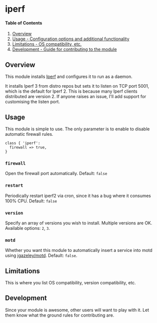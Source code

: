 # iperf

#### Table of Contents

1. [Overview](#overview)
2. [Usage - Configuration options and additional functionality](#usage)
3. [Limitations - OS compatibility, etc.](#limitations)
4. [Development - Guide for contributing to the module](#development)

## Overview

This module installs [Iperf](https://iperf.fr/) and configures it to run as a daemon.

It installs Iperf 3 from distro repos but sets it to listen on TCP port 5001, which is
the default for Iperf 2. This is because many Iperf clients distributed are version 2.
If anyone raises an issue, I'll add support for customising the listen port.

## Usage

This module is simple to use. The only parameter is to enable to disable automatic
firewall rules.

```puppet
class { 'iperf':
  firewall => true,
}
```

### `firewall`
Open the firewall port automatically. Default: `false`

### `restart`
Periodically restart iperf2 via cron, since it has a bug where it consumes 100% CPU.
Default: `false`

### `version`
Specify an array of versions you wish to install. Multiple versions are OK. Available
options: `2`, `3`.

### `motd`
Whether you want this module to automatically insert a service into motd using
[jgazeley/motd](https://forge.puppetlabs.com/jgazeley/motd). Default: `false`.


## Limitations

This is where you list OS compatibility, version compatibility, etc.

## Development

Since your module is awesome, other users will want to play with it. Let them
know what the ground rules for contributing are.
